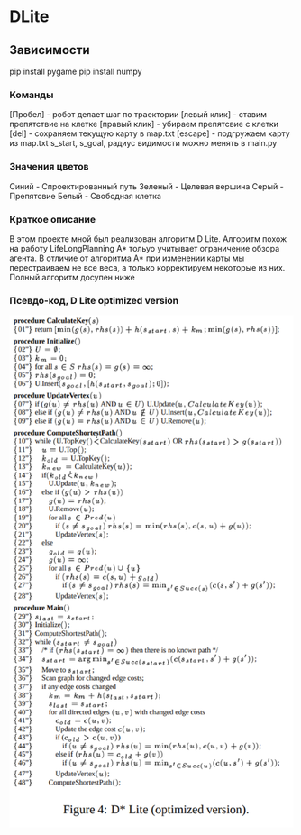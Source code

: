# DLite

## Зависимости
 pip install pygame
 pip install numpy

### Команды
 [Пробел] - робот делает шаг по траектории
 [левый клик] - ставим препятствие на клетке
 [правый клик] - убираем препятсвие с клетки
 [del] - сохраняем текущую карту в map.txt
 [escape] - подгружаем карту из map.txt
 s_start, s_goal, радиус видимости можно менять в main.py

### Значения цветов
 Синий - Спроектированный путь
 Зеленый - Целевая вершина
 Серый - Препятсвие
 Белый - Свободная клетка

### Краткое описание
В этом проекте мной был реализован алгоритм D Lite. Алгоритм похож на работу LifeLongPlanning A* тольуо учитывает ограничение обзора агента. В отличие от алгоритма A* при изменении карты мы перестраиваем не все веса, а только корректируем некоторые из них. Полный алгоритм досупен ниже

### Псевдо-код, D Lite optimized version
![D Lite optimized](pseudocode.png)
